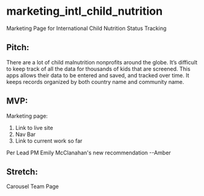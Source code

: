 # marketing_intl_child_nutrition
Marketing Page for International Child Nutrition Status Tracking

## Pitch: 
There are a lot of child malnutrition nonprofits around the globe. It’s difficult to keep track of all the data for thousands of kids that are screened. This apps allows their data to be entered and saved, and tracked over time. It keeps records organized by both country name and community name.  

## MVP: 
Marketing page:
1.  Link to live site
2.  Nav Bar
3.  Link to current work so far


Per Lead PM Emily McClanahan's new recommendation --Amber

## Stretch: 
Carousel
Team Page

